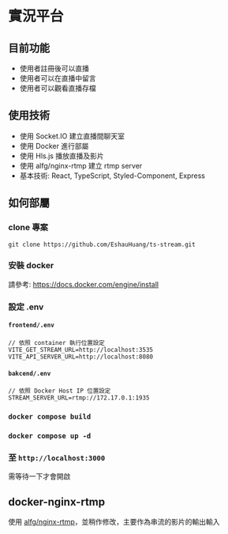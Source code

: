 # 實況平台

## 目前功能
- 使用者註冊後可以直播
- 使用者可以在直播中留言
- 使用者可以觀看直播存檔

## 使用技術
- 使用 Socket.IO 建立直播間聊天室
- 使用 Docker 進行部屬
- 使用 Hls.js 播放直播及影片
- 使用 alfg/nginx-rtmp 建立 rtmp server
- 基本技術: React, TypeScript, Styled-Component, Express

## 如何部屬

### clone 專案
```
git clone https://github.com/EshauHuang/ts-stream.git
```

### 安裝 docker
請參考: https://docs.docker.com/engine/install

### 設定 .env

#### `frontend/.env`
```
// 依照 container 執行位置設定
VITE_GET_STREAM_URL=http://localhost:3535
VITE_API_SERVER_URL=http://localhost:8080
```

#### `bakcend/.env`
```
// 依照 Docker Host IP 位置設定
STREAM_SERVER_URL=rtmp://172.17.0.1:1935
```

### `docker compose build`

### `docker compose up -d`

### 至 `http://localhost:3000`
需等待一下才會開啟

## docker-nginx-rtmp
使用 [alfg/nginx-rtmp](https://github.com/alfg/docker-nginx-rtmp)，並稍作修改，主要作為串流的影片的輸出輸入
